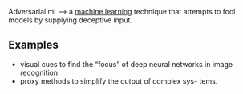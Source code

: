 Adversarial ml -->  a [machine learning](https://en.wikipedia.org/wiki/Machine_learning) technique that attempts to fool models by supplying deceptive input.













## Examples

- visual cues to find
  the “focus” of deep neural networks in image recognition
- proxy methods to simplify the output of complex sys-
  tems.
